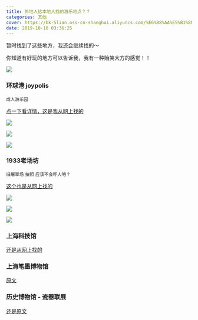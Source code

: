 ```yaml
---
title: 外地人给本地人找的游乐地点？？
categories: 其他
cover: https://bk-5lian.oss-cn-shanghai.aliyuncs.com/%E6%88%AA%E5%B1%8F2019-10-1002.49.20-1570649589732.png
date: 2019-10-10 03:36:25
---
```


暂时找到了这些地方，我还会继续找的～

你知道有好玩的地方可以告诉我，我有一种贻笑大方的感觉！！

![](https://bk-5lian.oss-cn-shanghai.aliyuncs.com/%E4%BC%81%E4%B8%9A%E5%BE%AE%E4%BF%A1%E6%88%AA%E5%9B%BE_c7404117-2b32-4518-b194-e914981507da-1570650401851.png)

### 环球港 joypolis

`成人游乐园`

[点一下看详情，这是我从网上找的](https://post.smzdm.com/p/461268/)

![](https://bk-5lian.oss-cn-shanghai.aliyuncs.com/575eb36a10be0_e680-1570650745552.jpg)

![](https://bk-5lian.oss-cn-shanghai.aliyuncs.com/575eb879918b3_e680-1570650782786.jpg)

![](https://bk-5lian.oss-cn-shanghai.aliyuncs.com/575eb4aef27c7_e680-1570650805771.jpg)

### 1933老场坊

```旧屠宰场``` ```拍照``` ```应该不会吓人吧？```

[这个也是从网上找的](https://you.ctrip.com/sight/shanghai2/64782-dianping.html)

![](https://youimg1.c-ctrip.com/target/100514000000wpdbe4528.jpg)

![](https://youimg1.c-ctrip.com/target/100814000000wn24018B3.jpg)

![](https://youimg1.c-ctrip.com/target/100s11000000qfy18B451.jpg)

### 上海科技馆

[还是从网上找的](https://m.icity.ly/s/imm/vcs0pp3?from=timeline&isappinstalled=0)

### 上海笔墨博物馆

[原文](https://m.icity.ly/s/imm/it6sntk?from=timeline&isappinstalled=0)

### 历史博物馆 - 瓷器联展

[还是原文](https://m.icity.ly/s/ime/t9u7zot?from=timeline&isappinstalled=0)

